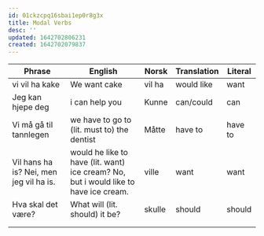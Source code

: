 ```yaml
---
id: 01ckzcpq16sbai1ep0r8g3x
title: Modal Verbs
desc: ''
updated: 1642702806231
created: 1642702079837
---
```


| Phrase                                  | English                                                                              | Norsk  | Translation | Literal |
| --------------------------------------- | ------------------------------------------------------------------------------------ | ------ | ----------- | ------- |
| vi vil ha kake                          | We want cake                                                                         | vil ha | would like  | want    |
| Jeg kan hjepe deg                       | i can help you                                                                       | Kunne  | can/could   | can     |
| Vi må gå til tannlegen                  | we have to go to (lit. must to) the dentist                                          | Måtte  | have to     | have to |
| Vil hans ha is? Nei, men jeg vil ha is. | would he like to have (lit. want) ice cream? No, but i would like to have ice cream. | ville  | want        | want    |
| Hva skal det være?                      | What will (lit. should) it be?                                                       | skulle | should      | should  |
|                                         |                                                                                      |        |             |         |
|                                         |                                                                                      |        |             |         |
